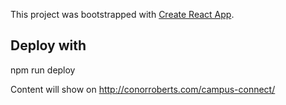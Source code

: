 This project was bootstrapped with [Create React App](https://github.com/facebook/create-react-app).

## Deploy with

npm run deploy

Content will show on http://conorroberts.com/campus-connect/



